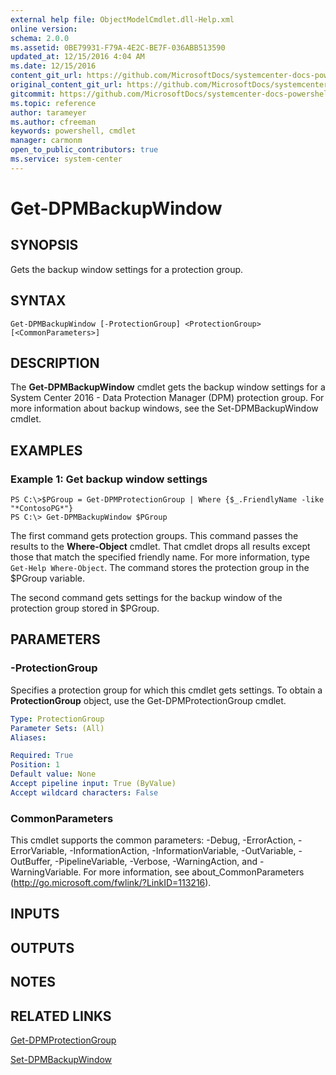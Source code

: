 ```yaml
---
external help file: ObjectModelCmdlet.dll-Help.xml
online version: 
schema: 2.0.0
ms.assetid: 0BE79931-F79A-4E2C-BE7F-036ABB513590
updated_at: 12/15/2016 4:04 AM
ms.date: 12/15/2016
content_git_url: https://github.com/MicrosoftDocs/systemcenter-docs-powershell/blob/master/systemcenter-cmdlets/SystemCenter2016/DataProtectionManager/vlatest/Get-DPMBackupWindow.md
original_content_git_url: https://github.com/MicrosoftDocs/systemcenter-docs-powershell/blob/master/systemcenter-cmdlets/SystemCenter2016/DataProtectionManager/vlatest/Get-DPMBackupWindow.md
gitcommit: https://github.com/MicrosoftDocs/systemcenter-docs-powershell/blob/7df4508c7b907a214e6a8eca76037b06065ef078/systemcenter-cmdlets/SystemCenter2016/DataProtectionManager/vlatest/Get-DPMBackupWindow.md
ms.topic: reference
author: tarameyer
ms.author: cfreeman
keywords: powershell, cmdlet
manager: carmonm
open_to_public_contributors: true
ms.service: system-center
---
```


# Get-DPMBackupWindow

## SYNOPSIS
Gets the backup window settings for a protection group.

## SYNTAX

```
Get-DPMBackupWindow [-ProtectionGroup] <ProtectionGroup> [<CommonParameters>]
```

## DESCRIPTION
The **Get-DPMBackupWindow** cmdlet gets the backup window settings for a System Center 2016 - Data Protection Manager (DPM) protection group.
For more information about backup windows, see the Set-DPMBackupWindow cmdlet.

## EXAMPLES

### Example 1: Get backup window settings
```
PS C:\>$PGroup = Get-DPMProtectionGroup | Where {$_.FriendlyName -like "*ContosoPG*"}
PS C:\> Get-DPMBackupWindow $PGroup
```

The first command gets protection groups.
This command passes the results to the **Where-Object** cmdlet.
That cmdlet drops all results except those that match the specified friendly name.
For more information, type `Get-Help Where-Object`.
The command stores the protection group in the $PGroup variable.

The second command gets settings for the backup window of the protection group stored in $PGroup.

## PARAMETERS

### -ProtectionGroup
Specifies a protection group for which this cmdlet gets settings.
To obtain a **ProtectionGroup** object, use the Get-DPMProtectionGroup cmdlet.

```yaml
Type: ProtectionGroup
Parameter Sets: (All)
Aliases: 

Required: True
Position: 1
Default value: None
Accept pipeline input: True (ByValue)
Accept wildcard characters: False
```

### CommonParameters
This cmdlet supports the common parameters: -Debug, -ErrorAction, -ErrorVariable, -InformationAction, -InformationVariable, -OutVariable, -OutBuffer, -PipelineVariable, -Verbose, -WarningAction, and -WarningVariable. For more information, see about_CommonParameters (http://go.microsoft.com/fwlink/?LinkID=113216).

## INPUTS

## OUTPUTS

## NOTES

## RELATED LINKS

[Get-DPMProtectionGroup](xref:SystemCenter2016/DataProtectionManager/vlatest/Get-DPMProtectionGroup.md)

[Set-DPMBackupWindow](xref:SystemCenter2016/DataProtectionManager/vlatest/Set-DPMBackupWindow.md)

